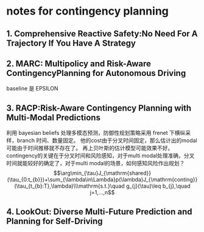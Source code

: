 # notes for contingency planning
## 1. Comprehensive Reactive Safety:No Need For A Trajectory If You Have A Strategy
## 2. MARC: Multipolicy and Risk-Aware ContingencyPlanning for Autonomous Driving
baseline 是 EPSILON

## 3. RACP:Risk-Aware Contingency Planning with Multi-Modal Predictions
利用 bayesian beliefs 处理多模态预测，防御性规划策略采用 frenet 下横纵采样，branch 时间、数量固定。
他的cost由于分叉时间固定，那么估计出的modal可能由于时间推移就不存在了。
再上贝叶斯的估计模型可能效果不好。
contingency的关键在于分叉时间和风险感知，对于multi modal处理准确，分叉时间就能较好的确定了，对于multi modal的场景，如何感知风险作出规划？
$$\arg\min_{\tau}J_{\mathrm{shared}}(\tau_{0:t_{b}})+\sum_{\lambda\in\Lambda}p(\lambda)J_{\mathrm{conting}}(\tau_{t_{b}:T},\lambda)\\\mathrm{s.t.}\quad g_{j}(\tau)\leq b_{j},\quad j=1,...,n$$
## 4. LookOut: Diverse Multi-Future Prediction and Planning for Self-Driving
